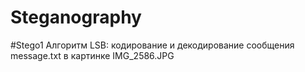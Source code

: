 # Steganography

#Stego1
Алгоритм LSB: кодирование и декодирование сообщения message.txt в картинке IMG_2586.JPG
